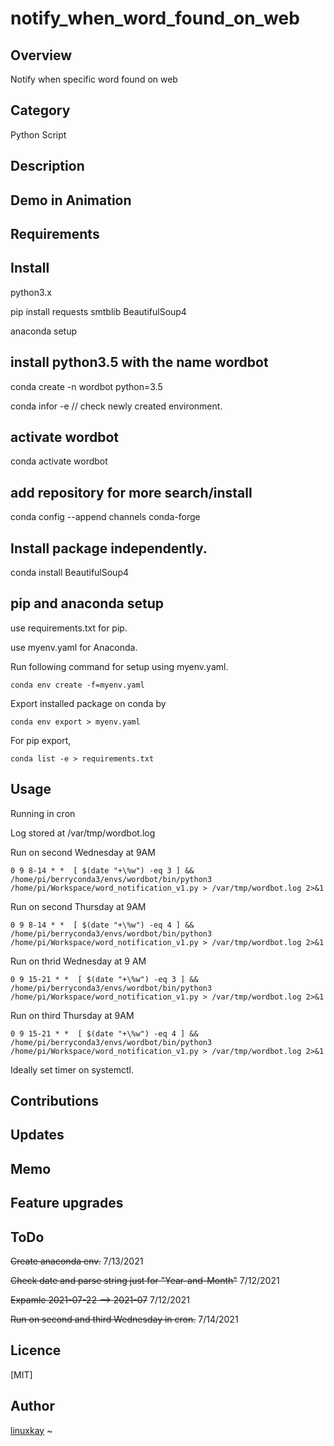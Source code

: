# notify_when_word_found_on_web

## Overview

Notify when specific word found on web

## Category

Python Script

## Description

## Demo in Animation

## Requirements

## Install

python3.x

pip install requests smtblib BeautifulSoup4

anaconda setup

## install python3.5 with the name wordbot
conda create -n wordbot python=3.5

conda infor -e // check newly created environment.

## activate wordbot

conda activate wordbot

## add repository for more search/install

conda config --append channels conda-forge

## Install package independently.
conda install BeautifulSoup4

## pip and anaconda setup

use requirements.txt for pip.

use myenv.yaml for Anaconda.

Run following command for setup using myenv.yaml.

`conda env create -f=myenv.yaml`

Export installed package on conda by

`conda env export > myenv.yaml`

For pip export,

`conda list -e > requirements.txt`

## Usage

Running in cron

Log stored at /var/tmp/wordbot.log

Run on second Wednesday at 9AM

`0 9 8-14 * *  [ $(date "+\%w") -eq 3 ] && /home/pi/berryconda3/envs/wordbot/bin/python3 /home/pi/Workspace/word_notification_v1.py > /var/tmp/wordbot.log 2>&1`

Run on second Thursday at 9AM

`0 9 8-14 * *  [ $(date "+\%w") -eq 4 ] && /home/pi/berryconda3/envs/wordbot/bin/python3 /home/pi/Workspace/word_notification_v1.py > /var/tmp/wordbot.log 2>&1`

Run on thrid Wednesday at 9 AM

`0 9 15-21 * *  [ $(date "+\%w") -eq 3 ] && /home/pi/berryconda3/envs/wordbot/bin/python3 /home/pi/Workspace/word_notification_v1.py > /var/tmp/wordbot.log 2>&1`

Run on third Thursday at 9AM

`0 9 15-21 * *  [ $(date "+\%w") -eq 4 ] && /home/pi/berryconda3/envs/wordbot/bin/python3 /home/pi/Workspace/word_notification_v1.py > /var/tmp/wordbot.log 2>&1`

Ideally set timer on systemctl.

## Contributions

## Updates

## Memo

## Feature upgrades

## ToDo

~~Create anaconda env.~~ 7/13/2021

~~Check date and parse string just for "Year-and-Month"~~ 7/12/2021

~~Expamle 2021-07-22 --> 2021-07~~ 7/12/2021

~~Run on second and third Wednesday in cron.~~ 7/14/2021

## Licence
[MIT]

## Author

[linuxkay](https://github.com/linuxkay)
~                                        
